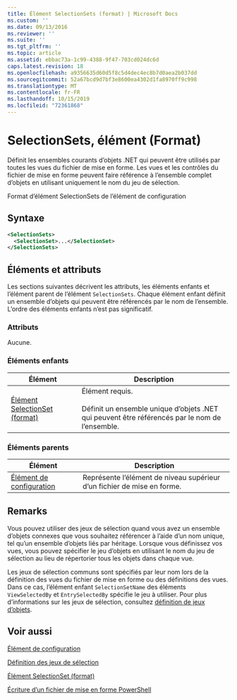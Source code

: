 ```yaml
---
title: Élément SelectionSets (format) | Microsoft Docs
ms.custom: ''
ms.date: 09/13/2016
ms.reviewer: ''
ms.suite: ''
ms.tgt_pltfrm: ''
ms.topic: article
ms.assetid: ebbac73a-1c99-4388-9f47-703cd024dc6d
caps.latest.revision: 18
ms.openlocfilehash: a9356635d60d5f8c5d4dec4ec8b7d0aea2b037dd
ms.sourcegitcommit: 52a67bcd9d7bf3e8600ea4302d1fa8970ff9c998
ms.translationtype: MT
ms.contentlocale: fr-FR
ms.lasthandoff: 10/15/2019
ms.locfileid: "72361868"
---
```

# <a name="selectionsets-element-format"></a>SelectionSets, élément (Format)

Définit les ensembles courants d’objets .NET qui peuvent être utilisés par toutes les vues du fichier de mise en forme. Les vues et les contrôles du fichier de mise en forme peuvent faire référence à l’ensemble complet d’objets en utilisant uniquement le nom du jeu de sélection.

Format d’élément SelectionSets de l’élément de configuration

## <a name="syntax"></a>Syntaxe

```xml
<SelectionSets>
  <SelectionSet>...</SelectionSet>
</SelectionSets>
```

## <a name="attributes-and-elements"></a>Éléments et attributs

Les sections suivantes décrivent les attributs, les éléments enfants et l’élément parent de l’élément `SelectionSets`. Chaque élément enfant définit un ensemble d’objets qui peuvent être référencés par le nom de l’ensemble. L’ordre des éléments enfants n’est pas significatif.

### <a name="attributes"></a>Attributs

Aucune.

### <a name="child-elements"></a>Éléments enfants

|Élément|Description|
|-------------|-----------------|
|[Élément SelectionSet (format)](./selectionset-element-format.md)|Élément requis.<br /><br /> Définit un ensemble unique d’objets .NET qui peuvent être référencés par le nom de l’ensemble.|

### <a name="parent-elements"></a>Éléments parents

|Élément|Description|
|-------------|-----------------|
|[Élément de configuration](./configuration-element-format.md)|Représente l’élément de niveau supérieur d’un fichier de mise en forme.|

## <a name="remarks"></a>Remarks

Vous pouvez utiliser des jeux de sélection quand vous avez un ensemble d’objets connexes que vous souhaitez référencer à l’aide d’un nom unique, tel qu’un ensemble d’objets liés par héritage. Lorsque vous définissez vos vues, vous pouvez spécifier le jeu d’objets en utilisant le nom du jeu de sélection au lieu de répertorier tous les objets dans chaque vue.

Les jeux de sélection communs sont spécifiés par leur nom lors de la définition des vues du fichier de mise en forme ou des définitions des vues. Dans ce cas, l’élément enfant `SelectionSetName` des éléments `ViewSelectedBy` et `EntrySelectedBy` spécifie le jeu à utiliser. Pour plus d’informations sur les jeux de sélection, consultez [définition de jeux d’objets](./defining-selection-sets.md).

## <a name="see-also"></a>Voir aussi

[Élément de configuration](./configuration-element-format.md)

[Définition des jeux de sélection](./defining-selection-sets.md)

[Élément SelectionSet (format)](./selectionset-element-format.md)

[Écriture d’un fichier de mise en forme PowerShell](./writing-a-powershell-formatting-file.md)
